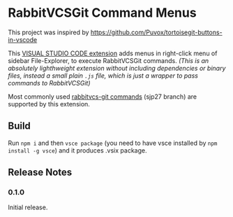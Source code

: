 # RabbitVCSGit Command Menus
This project was inspired by https://github.com/Puvox/tortoisegit-buttons-in-vscode

This [VISUAL STUDIO CODE extension](https://marketplace.visualstudio.com/items?itemName=sjp27.rabbitvcsegit-menus-vscode) adds menus in right-click menu of sidebar File-Explorer, to execute RabbitVCSGit commands. *(This is an absolutely lighthweight extension without including dependencies or binary files, instead a small plain `.js` file, which is just a wrapper to pass commands to RabbitVCSGit)*


Most commonly used [rabbitvcs-git commands](https://github.com/rabbitvcs/rabbitvcs) (sjp27 branch) are supported by this extension.


## Build

Run `npm i` and then `vsce package` (you need to have vsce installed by `npm install -g vsce`) and it produces .vsix package.

## Release Notes

### 0.1.0

Initial release.
